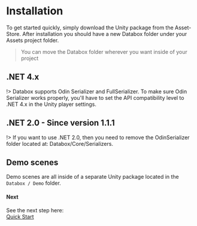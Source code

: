 # Installation
To get started quickly, simply download the Unity package from the Asset-Store. After installation you should have a new Databox folder under your Assets project folder.

> You can move the Databox folder wherever you want inside of your project


## .NET 4.x
  
!> Databox supports Odin Serializer and FullSerializer. To make sure Odin Serializer works properly, you'll have to set the API compatibility level to .NET 4.x in the Unity player settings.  

## .NET 2.0 - Since version 1.1.1
  
!> If you want to use .NET 2.0, then you need to remove the OdinSerializer folder located at: Databox/Core/Serializers.  
  

## Demo scenes
Demo scenes are all inside of a separate Unity package located in the `Databox / Demo` folder.  


#### Next
See the next step here:  
[Quick Start](/QuickStart.md)
